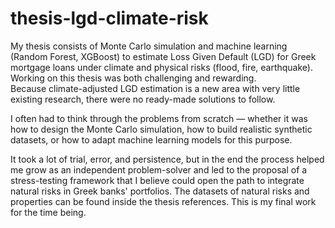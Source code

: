 # thesis-lgd-climate-risk
My thesis consists of Monte Carlo simulation and machine learning (Random Forest, XGBoost) to estimate Loss Given Default (LGD) for Greek mortgage loans under climate and physical risks (flood, fire, earthquake).
Working on this thesis was both challenging and rewarding.  
Because climate-adjusted LGD estimation is a new area with very little 
existing research, there were no ready-made solutions to follow.  

I often had to think through the problems from scratch — whether it was 
how to design the Monte Carlo simulation, how to build realistic synthetic 
datasets, or how to adapt machine learning models for this purpose.  

It took a lot of trial, error, and persistence, but in the end the process 
helped me grow as an independent problem-solver and led to the proposal of 
a stress-testing framework that I believe could open the path to integrate natural risks in Greek banks' portfolios.
The datasets of natural risks and properties can be found inside the thesis references.
This is my final work for the time being.
